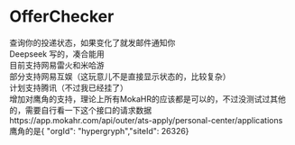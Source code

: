 # OfferChecker

查询你的投递状态，如果变化了就发邮件通知你  
Deepseek 写的，凑合能用  
目前支持网易雷火和米哈游  
部分支持网易互娱（这玩意儿不是直接显示状态的，比较复杂）  
计划支持腾讯（不过我已经挂了）  
增加对鹰角的支持，理论上所有MokaHR的应该都是可以的，不过没测试过其他的，需要自行看一下这个接口的请求数据https://app.mokahr.com/api/outer/ats-apply/personal-center/applications  
鹰角的是{ "orgId": "hypergryph","siteId": 26326}

